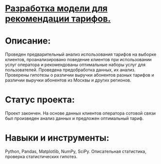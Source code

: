 <h1 align="left"><a href="https://github.com/Shakal-tabaki/yandex_practicum/blob/main/project_recommendation_of_tariffs/recommendation_of_tariffs.ipynb" target="_blank">Разработка модели для рекомендации тарифов.</a></h1>

<h1>Описание:</h1>

Проведен предварительный анализ использования тарифов на выборке клиентов,
проанализировано поведение клиентов при использовании услуг оператора и
рекомендованы оптимальные наборы услуг для пользователей. Проведена предобработка
данных, их анализ. Проверены гипотезы о различии выручки абонентов разных тарифов и
различии выручки абонентов из Москвы и других регионов. 


<h1>Статус проекта:</h1>
Проект закончен. На основе данных клиентов оператора сотовой связи был произведен анализ данных и предложен оптимальный тариф.

<h1>Навыки и инструменты:</h1>
Python, Pandas, Matplotlib, NumPy, SciPy.
</dir> Описательная статистика, проверка статистических гипотез.
